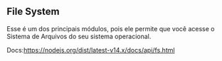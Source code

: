 ## File System
Esse é um dos principais módulos, pois ele permite que você acesse o Sistema de Arquivos do seu sistema operacional.

Docs:https://nodejs.org/dist/latest-v14.x/docs/api/fs.html
